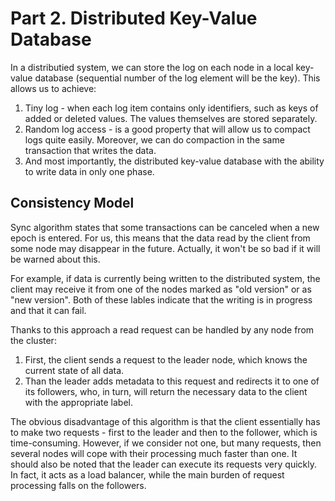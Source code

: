 # Part 2. Distributed Key-Value Database
In a distributied system, we can store the log on each node in a local key-value
database (sequential number of the log element will be the key). This allows us 
to achieve:
1. Tiny log - when each log item contains only identifiers, such as keys of 
   added or deleted values. The values themselves are stored separately.
2. Random log access - is a good property that will allow us to compact logs 
   quite easily. Moreover, we can do compaction in the same transaction that 
   writes the data.
3. And most importantly, the distributed key-value database with the ability to 
   write data in only one phase.

## Consistency Model
Sync algorithm states that some transactions can be canceled when a 
new epoch is entered. For us, this means that the data read by the client from 
some node may disappear in the future. Actually, it won't be so bad if it will 
be warned about this.

For example, if data is currently being written to the distributed system, the 
client may receive it from one of the nodes marked as "old version" or as "new 
version". Both of these lables indicate that the writing is in progress and
that it can fail.

Thanks to this approach a read request can be handled by any node from the 
cluster:
1. First, the client sends a request to the leader node, which knows the current 
   state of all data.
2. Than the leader adds metadata to this request and redirects it to one of its 
   followers, who, in turn, will return the necessary data to the client with 
   the appropriate label.

The obvious disadvantage of this algorithm is that the client essentially has to 
make two requests - first to the leader and then to the follower, which is 
time-consuming. However, if we consider not one, but many requests, then several 
nodes will cope with their processing much faster than one. It should also be 
noted that the leader can execute its requests very quickly. In fact, it acts as
a load balancer, while the main burden of request processing falls on the 
followers.

